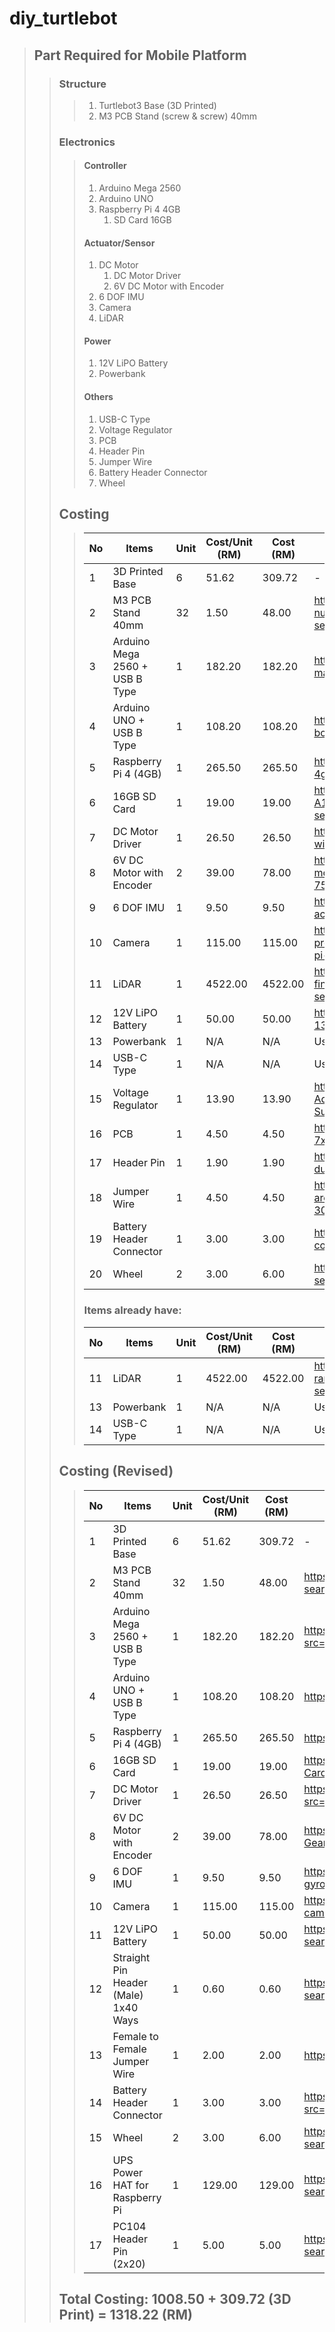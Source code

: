 # diy_turtlebot

> ## Part Required for Mobile Platform
>> ### Structure
>>> 1. Turtlebot3 Base (3D Printed)
>>> 2. M3 PCB Stand (screw & screw) 40mm
>> ### Electronics
>>> #### Controller
>>> 1. Arduino Mega 2560
>>> 2. Arduino UNO
>>> 2. Raspberry Pi 4 4GB
>>> 	1. SD Card 16GB
>>> #### Actuator/Sensor
>>> 1. DC Motor
>>> 	1. DC Motor Driver
>>> 	2. 6V DC Motor with Encoder
>>> 2. 6 DOF IMU
>>> 3. Camera
>>> 4. LiDAR
>>> #### Power
>>> 1. 12V LiPO Battery
>>> 2. Powerbank
>>> #### Others
>>> 1. USB-C Type
>>> 2. Voltage Regulator
>>> 3. PCB
>>> 4. Header Pin
>>> 5. Jumper Wire
>>> 6. Battery Header Connector
>>> 7. Wheel
>> ## Costing
>>> No | Items | Unit | Cost/Unit (RM) | Cost (RM) | Reference
>>> ------------ | ------------- | ------------- | ------------- | ------------- | -------------
>>> 1 | 3D Printed Base | 6 | 51.62 | 309.72 | -
>>> 2 | M3 PCB Stand 40mm | 32 | 1.50 | 48.00 | https://my.cytron.io/p-m3-pcb-stand-screw-and-nut-40mm?search=PCB%20Stand&description=1&src=search.list
>>> 3 | Arduino Mega 2560 + USB B Type | 1 | 182.20 | 182.20 | https://my.cytron.io/p-arduino-mega-2560-r3-main-board?src=search.instant
>>> 4 | Arduino UNO + USB B Type | 1 | 108.20 | 108.20 | https://my.cytron.io/p-arduino-uno-rev3-main-board?src=search.instant
>>> 5 | Raspberry Pi 4 (4GB) | 1 | 265.50 | 265.50 | https://my.cytron.io/p-raspberry-pi-4-model-b-4gb?src=search.instant
>>> 6 | 16GB SD Card | 1 | 19.00 | 19.00 | https://www.autobotic.com.my/SanDisk-16GB-Ultra-A1-Micro-SD-Card-98MB-s-Class-10?search=sd%20card
>>> 7 | DC Motor Driver | 1 | 26.50 | 26.50 | https://my.cytron.io/p-shield-l298p-motor-driver-with-gpio?src=search.list
>>> 8 | 6V DC Motor with Encoder | 2 | 39.00 | 78.00 | https://www.autobotic.com.my/motors/dc-gear-motor/Micro-Metal-Geared-motor-w-Encoder-6V-75RPM-210-1
>>> 9 | 6 DOF IMU | 1 | 9.50 | 9.50 | https://my.cytron.io/p-gy-521-mpu6050-6dof-accelerometer-plus-gyro?src=search.instant
>>> 10 | Camera | 1 | 115.00 | 115.00 | https://www.autobotic.com.my/raspberry-pi-products/raspberry-pi-camera-modules/raspberry-pi-8mp-camera-board-v2
>>> 11 | LiDAR | 1 | 4522.00 | 4522.00 | https://my.cytron.io/p-hokuyo-urg-laser-range-finder-4m-new?search=hokuyo&description=1&src=search.list
>>> 12 | 12V LiPO Battery | 1 | 50.00 | 50.00 | https://my.cytron.io/p-lipo-battery-11.1v-1300mah?search=lipo&description=1&src=search.list
>>> 13 | Powerbank | 1 | N/A | N/A | Users
>>> 14 | USB-C Type | 1 | N/A | N/A | Users
>>> 15 | Voltage Regulator | 1 | 13.90 | 13.90 | https://www.autobotic.com.my/LM2596-DC-DC-Adjustable-Step-Down-Voltage-Regulator-Power-Supply-Module-With-Display?search=regulator
>>> 16 | PCB | 1 | 4.50 | 4.50 | https://my.cytron.io/p-single-sided-donut-board-7x10cm-green?src=search.list
>>> 17 | Header Pin | 1 | 1.90 | 1.90 | https://www.autobotic.com.my/40-pin-2-54-mm-dual-row-pin-male-header?search=pin%20header
>>> 18 | Jumper Wire | 1 | 4.50 | 4.50 | https://www.autobotic.com.my/male-to-female-arduino-breadboard-dupont-jumper-wires-40p-30cm?search=jumper
>>> 19 | Battery Header Connector | 1 | 3.00 | 3.00 | https://my.cytron.io/p-lithium-polymer-battery-connector-red?src=search.instant
>>> 20 | Wheel | 2 | 3.00 | 6.00 | https://my.cytron.io/p-mini-wheel-46x10-mm?search=wheel&description=1&src=search.list
>>> ### Items already have:
>>> No | Items | Unit | Cost/Unit (RM) | Cost (RM) | Reference
>>> ------------ | ------------- | ------------- | ------------- | ------------- | -------------
>>> 11 | LiDAR | 1 | 4522.00 | 4522.00 | https://my.cytron.io/p-hokuyo-urg-laser-range-finder-4m-new?search=hokuyo&description=1&src=search.list
>>> 13 | Powerbank | 1 | N/A | N/A | Users
>>> 14 | USB-C Type | 1 | N/A | N/A | Users
>> ## Costing (Revised)
>>> No | Items | Unit | Cost/Unit (RM) | Cost (RM) | Reference
>>> ------------ | ------------- | ------------- | ------------- | ------------- | -------------
>>> 1 | 3D Printed Base | 6 | 51.62 | 309.72 | -
>>> 2 | M3 PCB Stand 40mm | 32 | 1.50 | 48.00 | https://my.cytron.io/p-m3-pcb-stand-screw-and-nut-40mm?search=PCB%20Stand&description=1&src=search.list
>>> 3 | Arduino Mega 2560 + USB B Type | 1 | 182.20 | 182.20 | https://my.cytron.io/p-arduino-mega-2560-r3-main-board?src=search.instant
>>> 4 | Arduino UNO + USB B Type | 1 | 108.20 | 108.20 | https://my.cytron.io/p-arduino-uno-rev3-main-board?src=search.instant
>>> 5 | Raspberry Pi 4 (4GB) | 1 | 265.50 | 265.50 | https://my.cytron.io/p-raspberry-pi-4-model-b-4gb?src=search.instant
>>> 6 | 16GB SD Card | 1 | 19.00 | 19.00 | https://www.autobotic.com.my/SanDisk-16GB-Ultra-A1-Micro-SD-Card-98MB-s-Class-10?search=sd%20card
>>> 7 | DC Motor Driver | 1 | 26.50 | 26.50 | https://my.cytron.io/p-shield-l298p-motor-driver-with-gpio?src=search.list
>>> 8 | 6V DC Motor with Encoder | 2 | 39.00 | 78.00 | https://www.autobotic.com.my/motors/dc-gear-motor/Micro-Metal-Geared-motor-w-Encoder-6V-75RPM-210-1
>>> 9 | 6 DOF IMU | 1 | 9.50 | 9.50 | https://my.cytron.io/p-gy-521-mpu6050-6dof-accelerometer-plus-gyro?src=search.instant
>>> 10 | Camera | 1 | 115.00 | 115.00 | https://www.autobotic.com.my/raspberry-pi-products/raspberry-pi-camera-modules/raspberry-pi-8mp-camera-board-v2
>>> 11 | 12V LiPO Battery | 1 | 50.00 | 50.00 | https://my.cytron.io/p-lipo-battery-11.1v-1300mah?search=lipo&description=1&src=search.list
>>> 12 | Straight Pin Header (Male) 1x40 Ways | 1 | 0.60 | 0.60 | https://my.cytron.io/p-straight-pin-header-male-1x40-ways?search=header%20pin&description=1&src=search.list
>>> 13 | Female to Female Jumper Wire | 1 | 2.00 | 2.00 | https://my.cytron.io/p-female-to-female-jumper-wire?src=search.instant
>>> 14 | Battery Header Connector | 1 | 3.00 | 3.00 | https://my.cytron.io/p-lithium-polymer-battery-connector-red?src=search.instant
>>> 15 | Wheel | 2 | 3.00 | 6.00 | https://my.cytron.io/p-mini-wheel-46x10-mm?search=wheel&description=1&src=search.list
>>> 16 | UPS Power HAT for Raspberry Pi | 1 | 129.00 | 129.00 | https://my.cytron.io/p-ups-power-hat-for-raspberry-pi?search=power%20hat%20raspberry%20pi&description=1&src=search.list
>>> 17 | PC104 Header Pin (2x20) | 1 | 5.00 | 5.00 | https://my.cytron.io/p-pc104-header-pin-2x20?search=header%20pin&description=1&src=search.list
>> ## Total Costing: 1008.50 + 309.72 (3D Print) = 1318.22 (RM)

